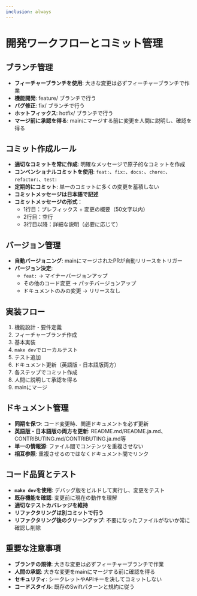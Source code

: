 ```yaml
---
inclusion: always
---
```


# 開発ワークフローとコミット管理

## ブランチ管理
- **フィーチャーブランチを使用**: 大きな変更は必ずフィーチャーブランチで作業
- **機能開発**: feature/ ブランチで行う
- **バグ修正**: fix/ ブランチで行う
- **ホットフィックス**: hotfix/ ブランチで行う
- **マージ前に承認を得る**: mainにマージする前に変更を人間に説明し、確認を得る

## コミット作成ルール
- **適切なコミットを常に作成**: 明確なメッセージで原子的なコミットを作成
- **コンベンショナルコミットを使用**: `feat:`、`fix:`、`docs:`、`chore:`、`refactor:`、`test:`
- **定期的にコミット**: 単一のコミットに多くの変更を蓄積しない
- **コミットメッセージは日本語で記述**
- **コミットメッセージの形式**：
  - 1行目：プレフィックス + 変更の概要（50文字以内）
  - 2行目：空行
  - 3行目以降：詳細な説明（必要に応じて）

## バージョン管理
- **自動バージョニング**: mainにマージされたPRが自動リリースをトリガー
- **バージョン決定**: 
  - `feat:` → マイナーバージョンアップ
  - その他のコード変更 → パッチバージョンアップ
  - ドキュメントのみの変更 → リリースなし

## 実装フロー
1. 機能設計・要件定義
2. フィーチャーブランチ作成
3. 基本実装
4. `make dev`でローカルテスト
5. テスト追加
6. ドキュメント更新（英語版・日本語版両方）
7. 各ステップでコミット作成
8. 人間に説明して承認を得る
9. mainにマージ

## ドキュメント管理
- **同期を保つ**: コード変更時、関連ドキュメントを必ず更新
- **英語版・日本語版の両方を更新**: README.md/README.ja.md、CONTRIBUTING.md/CONTRIBUTING.ja.md等
- **単一の情報源**: ファイル間でコンテンツを重複させない
- **相互参照**: 重複させるのではなくドキュメント間でリンク

## コード品質とテスト
- **`make dev`を使用**: デバッグ版をビルドして実行し、変更をテスト
- **既存機能を確認**: 変更前に現在の動作を理解
- **適切なテストカバレッジを維持**
- **リファクタリングは別コミットで行う**
- **リファクタリング後のクリーンアップ**: 不要になったファイルがないか常に確認し削除

## 重要な注意事項
- **ブランチの規律**: 大きな変更は必ずフィーチャーブランチで作業
- **人間の承認**: 大きな変更をmainにマージする前に確認を得る
- **セキュリティ**: シークレットやAPIキーを決してコミットしない
- **コードスタイル**: 既存のSwiftパターンと規約に従う